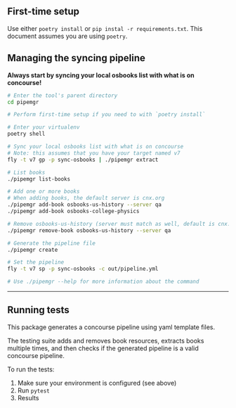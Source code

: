 ## First-time setup
Use either `poetry install` or `pip instal -r requirements.txt`. This document assumes you are using `poetry`.

## Managing the syncing pipeline

**Always start by syncing your local osbooks list with what is on concourse!**

```bash
# Enter the tool's parent directory
cd pipemgr

# Perform first-time setup if you need to with `poetry install`

# Enter your virtualenv
poetry shell

# Sync your local osbooks list with what is on concourse
# Note: this assumes that you have your target named v7
fly -t v7 gp -p sync-osbooks | ./pipemgr extract

# List books
./pipemgr list-books

# Add one or more books
# When adding books, the default server is cnx.org
./pipemgr add-book osbooks-us-history --server qa
./pipemgr add-book osbooks-college-physics

# Remove osbooks-us-history (server must match as well, default is cnx.org)
./pipemgr remove-book osbooks-us-history --server qa

# Generate the pipeline file
./pipemgr create

# Set the pipeline
fly -t v7 sp -p sync-osbooks -c out/pipeline.yml

# Use ./pipemgr --help for more information about the command
```

---

## Running tests

This package generates a concourse pipeline using yaml template files. 

The testing suite adds and removes book resources, extracts books multiple times, and then checks if the generated pipeline is a valid concourse pipeline.

To run the tests: 
1. Make sure your environment is configured (see above)
2. Run `pytest`
3. Results